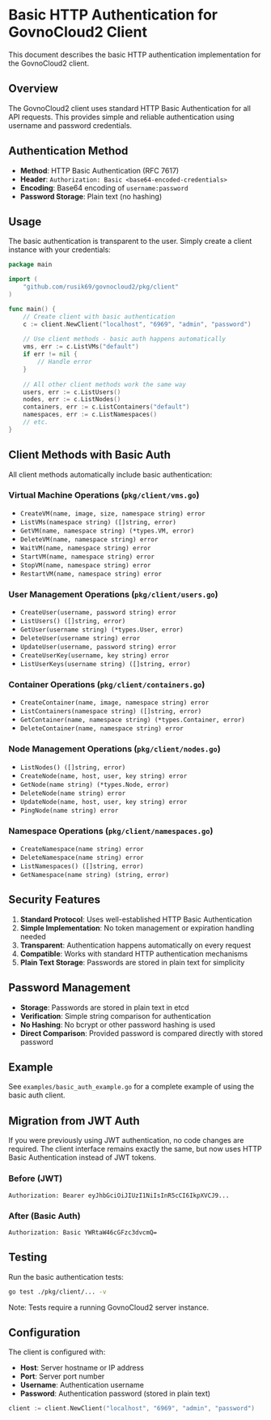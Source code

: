 # Basic HTTP Authentication for GovnoCloud2 Client

This document describes the basic HTTP authentication implementation for the GovnoCloud2 client.

## Overview

The GovnoCloud2 client uses standard HTTP Basic Authentication for all API requests. This provides simple and reliable authentication using username and password credentials.

## Authentication Method

- **Method**: HTTP Basic Authentication (RFC 7617)
- **Header**: `Authorization: Basic <base64-encoded-credentials>`
- **Encoding**: Base64 encoding of `username:password`
- **Password Storage**: Plain text (no hashing)

## Usage

The basic authentication is transparent to the user. Simply create a client instance with your credentials:

```go
package main

import (
    "github.com/rusik69/govnocloud2/pkg/client"
)

func main() {
    // Create client with basic authentication
    c := client.NewClient("localhost", "6969", "admin", "password")
    
    // Use client methods - basic auth happens automatically
    vms, err := c.ListVMs("default")
    if err != nil {
        // Handle error
    }
    
    // All other client methods work the same way
    users, err := c.ListUsers()
    nodes, err := c.ListNodes()
    containers, err := c.ListContainers("default")
    namespaces, err := c.ListNamespaces()
    // etc.
}
```

## Client Methods with Basic Auth

All client methods automatically include basic authentication:

### Virtual Machine Operations (`pkg/client/vms.go`)
- `CreateVM(name, image, size, namespace string) error`
- `ListVMs(namespace string) ([]string, error)`
- `GetVM(name, namespace string) (*types.VM, error)`
- `DeleteVM(name, namespace string) error`
- `WaitVM(name, namespace string) error`
- `StartVM(name, namespace string) error`
- `StopVM(name, namespace string) error`
- `RestartVM(name, namespace string) error`

### User Management Operations (`pkg/client/users.go`)
- `CreateUser(username, password string) error`
- `ListUsers() ([]string, error)`
- `GetUser(username string) (*types.User, error)`
- `DeleteUser(username string) error`
- `UpdateUser(username, password string) error`
- `CreateUserKey(username, key string) error`
- `ListUserKeys(username string) ([]string, error)`

### Container Operations (`pkg/client/containers.go`)
- `CreateContainer(name, image, namespace string) error`
- `ListContainers(namespace string) ([]string, error)`
- `GetContainer(name, namespace string) (*types.Container, error)`
- `DeleteContainer(name, namespace string) error`

### Node Management Operations (`pkg/client/nodes.go`)
- `ListNodes() ([]string, error)`
- `CreateNode(name, host, user, key string) error`
- `GetNode(name string) (*types.Node, error)`
- `DeleteNode(name string) error`
- `UpdateNode(name, host, user, key string) error`
- `PingNode(name string) error`

### Namespace Operations (`pkg/client/namespaces.go`)
- `CreateNamespace(name string) error`
- `DeleteNamespace(name string) error`
- `ListNamespaces() ([]string, error)`
- `GetNamespace(name string) (string, error)`

## Security Features

1. **Standard Protocol**: Uses well-established HTTP Basic Authentication
2. **Simple Implementation**: No token management or expiration handling needed
3. **Transparent**: Authentication happens automatically on every request
4. **Compatible**: Works with standard HTTP authentication mechanisms
5. **Plain Text Storage**: Passwords are stored in plain text for simplicity

## Password Management

- **Storage**: Passwords are stored in plain text in etcd
- **Verification**: Simple string comparison for authentication
- **No Hashing**: No bcrypt or other password hashing is used
- **Direct Comparison**: Provided password is compared directly with stored password

## Example

See `examples/basic_auth_example.go` for a complete example of using the basic auth client.

## Migration from JWT Auth

If you were previously using JWT authentication, no code changes are required. The client interface remains exactly the same, but now uses HTTP Basic Authentication instead of JWT tokens.

### Before (JWT)
```
Authorization: Bearer eyJhbGciOiJIUzI1NiIsInR5cCI6IkpXVCJ9...
```

### After (Basic Auth)
```
Authorization: Basic YWRtaW46cGFzc3dvcmQ=
```

## Testing

Run the basic authentication tests:

```bash
go test ./pkg/client/... -v
```

Note: Tests require a running GovnoCloud2 server instance.

## Configuration

The client is configured with:

- **Host**: Server hostname or IP address
- **Port**: Server port number
- **Username**: Authentication username
- **Password**: Authentication password (stored in plain text)

```go
client := client.NewClient("localhost", "6969", "admin", "password")
``` 